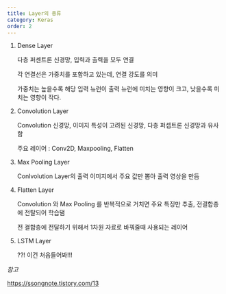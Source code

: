 ```yaml
---
title: Layer의 종류
category: Keras
order: 2
---
```

1. Dense Layer
   
   다층 퍼센트론 신경망, 입력과 출력을 모두 연결

   각 연결선은 가중치를 포함하고 있는데, 연결 강도를 의미
   
   가중치는 높을수록 해당 입력 뉴런이 출력 뉴런에 미치는 영향이 크고, 낮을수록 미치는 영향이 작다.


2. Convolution Layer
   
   Convolution 신경망, 이미지 특성이 고려된 신경망, 다층 퍼셉트론 신경망과 유사함
   
   주요 레이어 : Conv2D, Maxpooling, Flatten


3. Max Pooling Layer
   
   Conlvolution Layer의 출력 이미지에서 주요 값만 뽑아 출력 영상을 만듬
   

4. Flatten Layer
   
   Convolution 와 Max Pooling 를 반복적으로 거치면 주요 특징만 추출, 전결합층에 전탈되어 학습됌   
   
   전 결합층에 전달하기 위해서 1차원 자료로 바꿔줄때 사용되는 레이어
   

5. LSTM Layer
   
   ??! 이건 처음들어봐!!!



*참고*

https://ssongnote.tistory.com/13